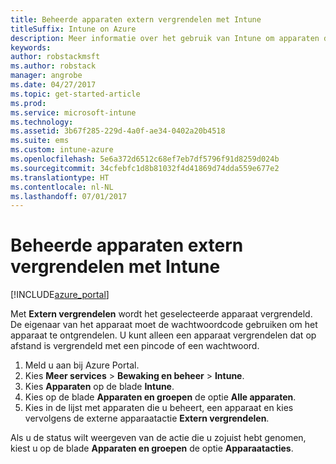 ```yaml
---
title: Beheerde apparaten extern vergrendelen met Intune
titleSuffix: Intune on Azure
description: Meer informatie over het gebruik van Intune om apparaten die u beheert, op afstand te vergrendelen.
keywords: 
author: robstackmsft
ms.author: robstack
manager: angrobe
ms.date: 04/27/2017
ms.topic: get-started-article
ms.prod: 
ms.service: microsoft-intune
ms.technology: 
ms.assetid: 3b67f285-229d-4a0f-ae34-0402a20b4518
ms.suite: ems
ms.custom: intune-azure
ms.openlocfilehash: 5e6a372d6512c68ef7eb7df5796f91d8259d024b
ms.sourcegitcommit: 34cfebfc1d8b81032f4d41869d74dda559e677e2
ms.translationtype: HT
ms.contentlocale: nl-NL
ms.lasthandoff: 07/01/2017
---
```

# <a name="remotely-lock-managed-devices-with-intune"></a>Beheerde apparaten extern vergrendelen met Intune


[!INCLUDE[azure_portal](./includes/azure_portal.md)]

Met **Extern vergrendelen** wordt het geselecteerde apparaat vergrendeld. De eigenaar van het apparaat moet de wachtwoordcode gebruiken om het apparaat te ontgrendelen. U kunt alleen een apparaat vergrendelen dat op afstand is vergrendeld met een pincode of een wachtwoord.

1. Meld u aan bij Azure Portal.
2. Kies **Meer services** > **Bewaking en beheer** > **Intune**.
3. Kies **Apparaten** op de blade **Intune**.
4. Kies op de blade **Apparaten en groepen** de optie **Alle apparaten**.
5. Kies in de lijst met apparaten die u beheert, een apparaat en kies vervolgens de externe apparaatactie **Extern vergrendelen**.

Als u de status wilt weergeven van de actie die u zojuist hebt genomen, kiest u op de blade **Apparaten en groepen** de optie **Apparaatacties**.
